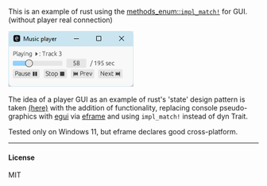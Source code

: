 This is an example of rust using the [methods_enum::`impl_match!`](https://github.com/vvshard/methods-enum) for GUI. (without player real connection)

![](/screenshot.png)

The idea of a player GUI as an example of rust's 'state' design pattern is taken [(here)](https://github.com/fadeevab/design-patterns-rust/tree/main/behavioral/state) with the addition of functionality, replacing console pseudo-graphics with [egui](https://github.com/emilk/egui/) via [eframe](https://github.com/emilk/egui/tree/master/crates/eframe) and using `impl_match!` instead of dyn Trait.

Tested only on Windows 11, but eframe declares good cross-platform.
___
#### License
MIT